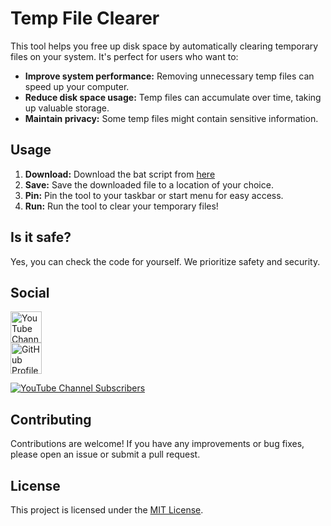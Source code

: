 # Temp File Clearer

This tool helps you free up disk space by automatically clearing temporary files on your system.  It's perfect for users who want to:

* **Improve system performance:**  Removing unnecessary temp files can speed up your computer.
* **Reduce disk space usage:**  Temp files can accumulate over time, taking up valuable storage.
* **Maintain privacy:**  Some temp files might contain sensitive information.

## Usage

1. **Download:** Download the bat script from [here](https://github.com/LousyBook-01/Temp-File-Clearer/releases/download/TempCleaner/Clear.Temp.bat)                                                     
2. **Save:** Save the downloaded file to a location of your choice.
3. **Pin:** Pin the tool to your taskbar or start menu for easy access.
4. **Run:** Run the tool to clear your temporary files! 

## Is it safe?

Yes, you can check the code for yourself. We prioritize safety and security.

## Social

[<img src="https://simpleicons.org/icons/youtube.svg" width="50" height="50" style="fill:red;" alt="YouTube Channel">](https://youtube.com/@LousyBook01?sub_confirmation=1)  
[<img src="https://simpleicons.org/icons/github.svg" width="50" height="50" style="fill:red;" alt="GitHub Profile">](https://github.com/LousyBook-01)

[![YouTube Channel Subscribers](https://img.shields.io/youtube/channel/subscribers/UCBNE8MNvq1XppUmpAs20m4w)](https://youtube.com/@LousyBook01?sub_confirmation=1)

## Contributing

Contributions are welcome! If you have any improvements or bug fixes, please open an issue or submit a pull request.

## License

This project is licensed under the [MIT License](LICENSE).
